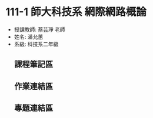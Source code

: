 # 111-1 師大科技系 網際網路概論
  * 授課教師: 蔡芸琤 老師
  * 姓名: 潘允蕙
  * 系級: 科技系二年級
      ## 課程筆記區
      ## 作業連結區
      ## 專題連結區
  
